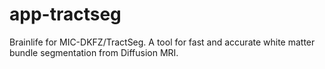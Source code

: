# app-tractseg
Brainlife for MIC-DKFZ/TractSeg. A tool for fast and accurate white matter bundle segmentation from Diffusion MRI. 
